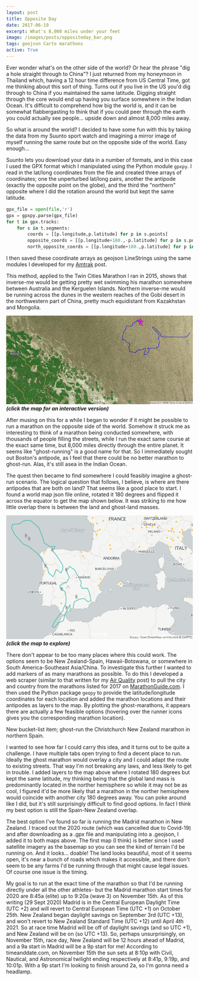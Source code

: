 ```yaml
---
layout: post
title: Opposite Day
date: 2017-06-19
excerpt: What's 8,000 miles under your feet
image: /images/posts/oppositeday_bar.png
tags: geojson Carto marathons
active: True
---
```


Ever wonder what's on the other side of the world? Or hear the phrase "dig a hole straight through to China"? I just returned from my honeymoon in Thailand which, having a 12 hour time difference from US Central Time, got me thinking about this sort of thing. Turns out if you live in the US you'd dig through to China if you maintained the same latitude. Digging straight through the core would end up having you surface somewhere in the Indian Ocean. It's difficult to comprehend how big the world is, and it can be somewhat flabbergasting to think that if you could peer through the earth you could actually see people... upside down and almost 8,000 miles away.

So what is around the world? I decided to have some fun with this by taking the data from my Suunto sport watch and imagining a mirror image of myself running the same route but on the opposite side of the world. Easy enough...

Suunto lets you download your data in a number of formats, and in this case I used the GPX format which I manipulated using the Python module `gpxpy`. I read in the lat/long coordinates from the file and created three arrays of coordinates; one the unperturbed lat/long pairs, another the antipode (exactly the opposite point on the globe), and the third the "northern" opposite where I did the rotation around the world but kept the same latitude.
```py
gpx_file = open(file,'r')
gpx = gpxpy.parse(gpx_file)
for t in gpx.tracks:
    for s in t.segments:
        coords = [[p.longitude,p.latitude] for p in s.points]
        opposite_coords = [[p.longitude+180.,-p.latitude] for p in s.points]
        north_opposite_coords = [[p.longitude+180.,p.latitude] for p in s.points]
```
I then saved these coordinate arrays as geojson LineStrings using the same modules I developed for my [Amtrak](/2017/america-by-train) post.

This method, applied to the Twin Cities Marathon I ran in 2015, shows that inverse-me would be getting pretty wet swimming his marathon somewhere between Australia and the Kerguelen Islands. Northern inverse-me would be running across the dunes in the western reaches of the Gobi desert in the northwestern part of China, pretty much equidistant from Kazakhstan and Mongolia.

[![image](/images/posts/oppositeday.png)](/posts/OppositeDay)
***(click the map for an interactive version)***

After musing on this for a while I began to wonder if it might be possible to run a marathon on the opposite side of the world. Somehow it struck me as interesting to think of a marathon being conducted somewhere, with thousands of people filling the streets, while I run the exact same course at the exact same time, but 8,000 miles directly through the entire planet. It seems like "ghost-running" is a good name for that. So I immediately sought out Boston's antipode, as I feel that there could be no better marathon to ghost-run. Alas, it's still asea in the Indian Ocean.

The quest then became to find somewhere I could feasibly imagine a ghost-run scenario. The logical question that follows, I believe, is where are there antipodes that are both on land? That seems like a good place to start. I found a world map json file online, rotated it 180 degrees and flipped it across the equator to get the map shown below. It was striking to me how little overlap there is between the land and ghost-land masses.

[![image](/images/posts/oppositeday_antiworld.png)](/posts/OppositeDay/anti_world)
***(click the map to explore)***

There don't appear to be too many places where this could work. The options seem to be New Zealand-Spain, Hawaii-Botswana, or somewhere in South America-Southeast Asia/China. To investigate this further I wanted to add markers of as many marathons as possible. To do this I developed a web scraper (similar to that written for my [Air Quality](/2017/air-quality) post) to pull the city and country from the marathons listed for 2017 on [MarathonGuide.com](http://www.marathonguide.com). I then used the Python package `geopy` to provide the latitude/longitude coordinates for each location and added the marathon locations and their antipodes as layers to the map. By plotting the ghost-marathons, it appears there are actually a few feasible options (hovering over the runner icons gives you the corresponding marathon location).

New bucket-list item; ghost-run the Christchurch New Zealand marathon in northern Spain.

I wanted to see how far I could carry this idea, and it turns out to be quite a challenge. I have multiple tabs open trying to find a decent place to run. Ideally the ghost marathon would overlay a city and I could adapt the route to existing streets. That way I'm not breaking any laws, and less likely to get in trouble. I added layers to the map above where I rotated 180 degrees but kept the same latitude, my thinking being that the global land mass is predominantly located in the norther hemisphere so while it may not be as cool, I figured it'd be more likely that a marathon in the norther hemisphere would coincide with another city 180 degrees away. You can poke around like I did, but it's still surprisingly difficult to find good options. In fact I think my best option is still the Spain-New Zealand overlap.

The best option I've found so far is running the Madrid marathon in New Zealand. I traced out the 2020 route (which was cancelled due to Covid-19) and after downloading as a .gpx file and manipulating into a .geojson, I added it to both maps above. The first map (I think) is better since I used satellite imagery as the basemap so you can see the kind of terrain I'd be running on. And it looks... doable! The land looks beautiful, most of it seems open, it's near a bunch of roads which makes it accessible, and there don't seem to be any farms I'd be running through that might cause legal issues. Of course one issue is the timing.

My goal is to run at the exact time of the marathon so that I'd be running directly under all the other athletes- but the Madrid marathon start times for 2020 are 8:45a (elite) up to 9:20a (wave 3) on November 15th. As of this writing (29 Sept 2020) Madrid is in the Central European Daylight Time (UTC +2) and will revert to Central European Time (UTC +1) on October 25th. New Zealand began daylight savings on September 3rd (UTC +13), and won't revert to New Zealand Standard Time (UTC +12) until April 4th 2021. So at race time Madrid will be off of daylight savings (and so UTC +1), and New Zealand will be on (so UTC +13). So, perhaps unsurprisingly, on November 15th, race day, New Zealand will be 12 hours ahead of Madrid, and a 9a start in Madrid will be a 9p start for me! According to timeanddate.com, on November 15th the sun sets at 8:10p with Civil, Nautical, and Astronomical twilight ending respectively at 8:41p, 9:19p, and 10:01p. With a 9p start I'm looking to finish around 2a, so I'm gonna need a headlamp.
